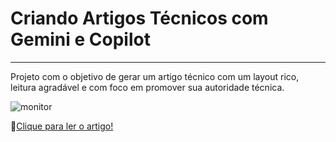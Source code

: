 # Criando Artigos Técnicos com Gemini e Copilot
***

Projeto com o objetivo de gerar um artigo técnico com um layout rico, leitura agradável e com foco em promover sua autoridade técnica.

![monitor](https://github.com/WaldeniseMoraes/Criando-Artigos-T-cnicos-com-Gemini-e-Copilot/assets/161647255/8a494551-aff3-4666-8bca-bf3156124dde)


📖[Clique para ler o artigo!](https://web.dio.me/articles/aprenda-a-manipular-strings-com-facilidade-em-python?back=%2Farticles&page=1&order=oldest)





